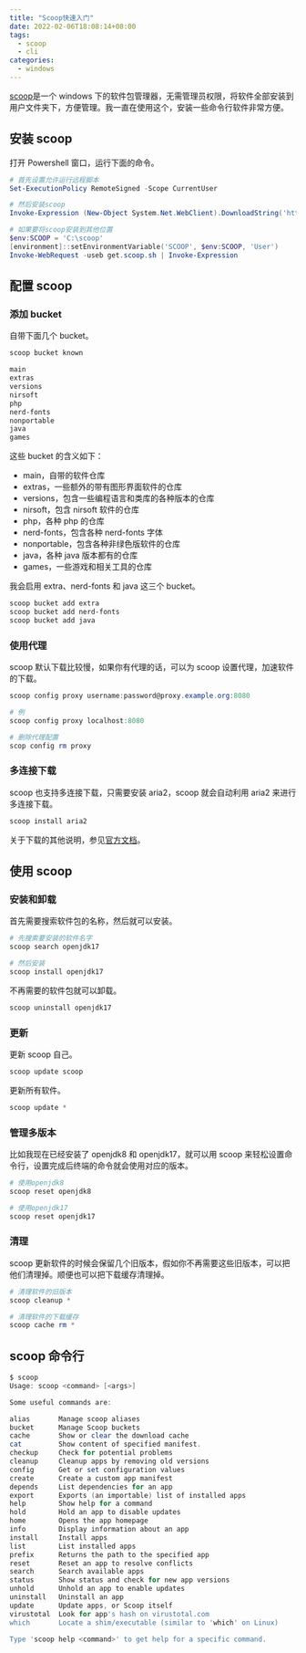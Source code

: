 ```yaml
---
title: "Scoop快速入门"
date: 2022-02-06T18:08:14+08:00
tags:
  - scoop
  - cli
categories:
  - windows
---
```


[scoop](https://scoop.sh)是一个 windows 下的软件包管理器，无需管理员权限，将软件全部安装到用户文件夹下，方便管理。我一直在使用这个，安装一些命令行软件非常方便。

## 安装 scoop

打开 Powershell 窗口，运行下面的命令。

```powershell
# 首先设置允许运行远程脚本
Set-ExecutionPolicy RemoteSigned -Scope CurrentUser

# 然后安装scoop
Invoke-Expression (New-Object System.Net.WebClient).DownloadString('https://get.scoop.sh')

# 如果要将scoop安装到其他位置
$env:SCOOP = 'C:\scoop'
[environment]::setEnvironmentVariable('SCOOP', $env:SCOOP, 'User')
Invoke-WebRequest -useb get.scoop.sh | Invoke-Expression
```

## 配置 scoop

### 添加 bucket

自带下面几个 bucket。

```powershell
scoop bucket known

main
extras
versions
nirsoft
php
nerd-fonts
nonportable
java
games
```

这些 bucket 的含义如下：

- main，自带的软件仓库
- extras，一些额外的带有图形界面软件的仓库
- versions，包含一些编程语言和类库的各种版本的仓库
- nirsoft，包含 nirsoft 软件的仓库
- php，各种 php 的仓库
- nerd-fonts，包含各种 nerd-fonts 字体
- nonportable，包含各种非绿色版软件的仓库
- java，各种 java 版本都有的仓库
- games，一些游戏和相关工具的仓库

我会启用 extra、nerd-fonts 和 java 这三个 bucket。

```powershell
scoop bucket add extra
scoop bucket add nerd-fonts
scoop bucket add java
```

### 使用代理

scoop 默认下载比较慢，如果你有代理的话，可以为 scoop 设置代理，加速软件的下载。

```powershell
scoop config proxy username:password@proxy.example.org:8080

# 例
scoop config proxy localhost:8080

# 删除代理配置
scop config rm proxy
```

### 多连接下载

scoop 也支持多连接下载，只需要安装 aria2，scoop 就会自动利用 aria2 来进行多连接下载。

```powershell
scoop install aria2
```

关于下载的其他说明，参见[官方文档](https://github.com/ScoopInstaller/Scoop#multi-connection-downloads-with-aria2)。

## 使用 scoop

### 安装和卸载

首先需要搜索软件包的名称，然后就可以安装。

```powershell
# 先搜索要安装的软件名字
scoop search openjdk17

# 然后安装
scoop install openjdk17
```

不再需要的软件包就可以卸载。

```powershell
scoop uninstall openjdk17
```

### 更新

更新 scoop 自己。

```powershell
scoop update scoop
```

更新所有软件。

```powershell
scoop update *
```

### 管理多版本

比如我现在已经安装了 openjdk8 和 openjdk17，就可以用 scoop 来轻松设置命令行，设置完成后终端的命令就会使用对应的版本。

```powershell
# 使用openjdk8
scoop reset openjdk8

# 使用openjdk17
scoop reset openjdk17
```

### 清理

scoop 更新软件的时候会保留几个旧版本，假如你不再需要这些旧版本，可以把他们清理掉。顺便也可以把下载缓存清理掉。

```powershell
# 清理软件的旧版本
scoop cleanup *

# 清理软件的下载缓存
scoop cache rm *
```

## scoop 命令行

```powershell
$ scoop
Usage: scoop <command> [<args>]

Some useful commands are:

alias       Manage scoop aliases
bucket      Manage Scoop buckets
cache       Show or clear the download cache
cat         Show content of specified manifest.
checkup     Check for potential problems
cleanup     Cleanup apps by removing old versions
config      Get or set configuration values
create      Create a custom app manifest
depends     List dependencies for an app
export      Exports (an importable) list of installed apps
help        Show help for a command
hold        Hold an app to disable updates
home        Opens the app homepage
info        Display information about an app
install     Install apps
list        List installed apps
prefix      Returns the path to the specified app
reset       Reset an app to resolve conflicts
search      Search available apps
status      Show status and check for new app versions
unhold      Unhold an app to enable updates
uninstall   Uninstall an app
update      Update apps, or Scoop itself
virustotal  Look for app's hash on virustotal.com
which       Locate a shim/executable (similar to 'which' on Linux)

Type 'scoop help <command>' to get help for a specific command.
```
